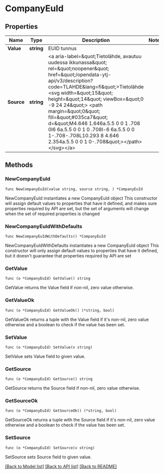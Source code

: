 # CompanyEuId

## Properties

Name | Type | Description | Notes
------------ | ------------- | ------------- | -------------
**Value** | **string** | EUID tunnus | 
**Source** | **string** | &lt;a aria-label&#x3D;\&quot;Tietolähde, avautuu uudessa ikkunassa\&quot; rel&#x3D;\&quot;noopener\&quot; href&#x3D;\&quot;/opendata-ytj-api/v3/description?code&#x3D;TLAHDE&amp;lang&#x3D;fi\&quot;&gt;Tietolähde &lt;svg width&#x3D;\&quot;15\&quot; height&#x3D;\&quot;14\&quot; viewBox&#x3D;\&quot;0 -9 24 24\&quot;&gt; &lt;path margin&#x3D;\&quot;0\&quot; fill&#x3D;\&quot;#035ca7\&quot; d&#x3D;\&quot;M4.646 1.646a.5.5 0 0 1 .708 0l6 6a.5.5 0 0 1 0 .708l-6 6a.5.5 0 0 1-.708-.708L10.293 8 4.646 2.354a.5.5 0 0 1 0-.708\&quot;&gt;&lt;/path&gt;&lt;/svg&gt;&lt;/a&gt;  | 

## Methods

### NewCompanyEuId

`func NewCompanyEuId(value string, source string, ) *CompanyEuId`

NewCompanyEuId instantiates a new CompanyEuId object
This constructor will assign default values to properties that have it defined,
and makes sure properties required by API are set, but the set of arguments
will change when the set of required properties is changed

### NewCompanyEuIdWithDefaults

`func NewCompanyEuIdWithDefaults() *CompanyEuId`

NewCompanyEuIdWithDefaults instantiates a new CompanyEuId object
This constructor will only assign default values to properties that have it defined,
but it doesn't guarantee that properties required by API are set

### GetValue

`func (o *CompanyEuId) GetValue() string`

GetValue returns the Value field if non-nil, zero value otherwise.

### GetValueOk

`func (o *CompanyEuId) GetValueOk() (*string, bool)`

GetValueOk returns a tuple with the Value field if it's non-nil, zero value otherwise
and a boolean to check if the value has been set.

### SetValue

`func (o *CompanyEuId) SetValue(v string)`

SetValue sets Value field to given value.


### GetSource

`func (o *CompanyEuId) GetSource() string`

GetSource returns the Source field if non-nil, zero value otherwise.

### GetSourceOk

`func (o *CompanyEuId) GetSourceOk() (*string, bool)`

GetSourceOk returns a tuple with the Source field if it's non-nil, zero value otherwise
and a boolean to check if the value has been set.

### SetSource

`func (o *CompanyEuId) SetSource(v string)`

SetSource sets Source field to given value.



[[Back to Model list]](../README.md#documentation-for-models) [[Back to API list]](../README.md#documentation-for-api-endpoints) [[Back to README]](../README.md)


